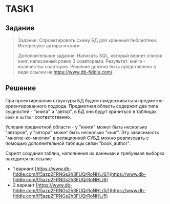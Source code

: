 # TASK1

## Задание
> Задание: Спроектировать схему БД для хранения библиотеки. Интересуют авторы и книги.
> 
> Дополнительное задание: Написать SQL, который вернет список книг, написанный ровно 3 соавторами. Результат: книга - количество соавторов.
> Решение должно быть представлено в виде ссылки на https://www.db-fiddle.com/.

## Решение

При проектировании структуры БД будем придерживаться предметно-ориентированного подхода.
Предметная область содержит два типа сущностей - "книга" и "автор", 
в БД они будут храниться в таблицах `book` и `author` соответственно. 

Условия предметной области - у "книги" может быть несколько "авторов", 
у "автора" может быть несколько "книг". Эту зависимость "многие-ко-многим" 
в реляционной СУБД можно реализовать с помощью дополнительной таблицы связи "book_author".

Скрипт создания таблиц, наполнения их данными и требуемая выборка находится по ссылке 
* 1 вариант [https://www.db-fiddle.com/f/5azp2FRNGs2h3FUQrRoNHL/6/](https://www.db-fiddle.com/f/5azp2FRNGs2h3FUQrRoNHL/6)
* 2 вариант [https://www.db-fiddle.com/f/5azp2FRNGs2h3FUQrRoNHL/5/](https://www.db-fiddle.com/f/5azp2FRNGs2h3FUQrRoNHL/5)
